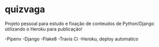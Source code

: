 # quizvaga
Projeto pessoal para estudo e fixação de conteudos de Python/Django 
utilizando o Heroku para publicação!

-Pipenv
-Django
-Flake8
-Travis Ci
-Heroku, deploy automatico


